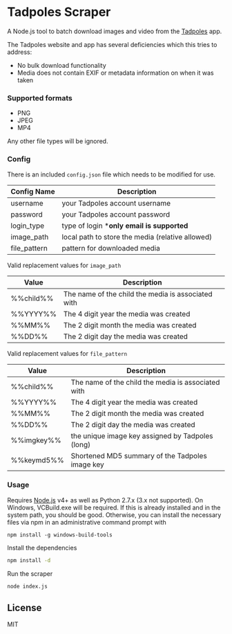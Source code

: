 # Tadpoles Scraper

A Node.js tool to batch download images and video from the [Tadpoles](https://www.tadpoles.com) app.

The Tadpoles website and app has several deficiencies which this tries to address:

  - No bulk download functionality
  - Media does not contain EXIF or metadata information on when it was taken

### Supported formats

  - PNG
  - JPEG
  - MP4

Any other file types will be ignored.

### Config

There is an included `config.json` file which needs to be modified for use.

| Config Name | Description |
| ------ | ------ |
| username | your Tadpoles account username |
| password | your Tadpoles account password |
| login_type | type of login ***only email is supported** |
| image_path | local path to store the media (relative allowed) |
| file_pattern | pattern for downloaded media |

Valid replacement values for `image_path`

| Value | Description |
| ------ | ------ |
| %%child%% | The name of the child the media is associated with |
| %%YYYY%% | The 4 digit year the media was created |
| %%MM%% | The 2 digit month the media was created |
| %%DD%% | The 2 digit day the media was created |

Valid replacement values for `file_pattern`

| Value | Description |
| ------ | ------ |
| %%child%% | The name of the child the media is associated with |
| %%YYYY%% | The 4 digit year the media was created |
| %%MM%% | The 2 digit month the media was created |
| %%DD%% | The 2 digit day the media was created |
| %%imgkey%% | the unique image key assigned by Tadpoles (long) |
| %%keymd5%% | Shortened MD5 summary of the Tadpoles image key |

### Usage
Requires [Node.js](https://nodejs.org/) v4+ as well as Python 2.7.x (3.x not supported).  On Windows, VCBuild.exe will be required.  If this is already installed and in the system path, you should be good.  Otherwise, you can install the necessary files via npm in an administrative command prompt with
```
npm install -g windows-build-tools
```

Install the dependencies
```sh
npm install -d
```

Run the scraper
```sh
node index.js
```

License
----

MIT
